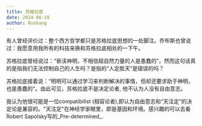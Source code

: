 ```yaml
---
title: 苏格拉底
date: 2024-06-18
author: Runhang
---
```


有人曾经评价过：整个西方哲学都只是苏格拉底思想的一处脚注。乔布斯也曾说过：我愿意用我所有的科技来换和苏格拉底相处的一下午。

苏格拉底曾经说过：“亵渎神明，不相信超自然力量的人是愚蠢的”，然而这句话真的是指我们无法控制自己的人生吗？是指的“人定胜天”是错误的吗？

苏格拉底接着说：“明明可以通过学习来判断解决的事情，但却还要求助于神明，也是愚蠢的”。由此可见，苏格拉底不是决定论者, 他不认为人没有自由意志。

我认为他很可能是一位compatibilist (相容论者),即认为自由意志和“天注定”的决定论是兼容的。"天注定"在神经学家眼里，即是基因和环境。感兴趣的可以去看Robert Sapolsky写的_Pre-determined_.
